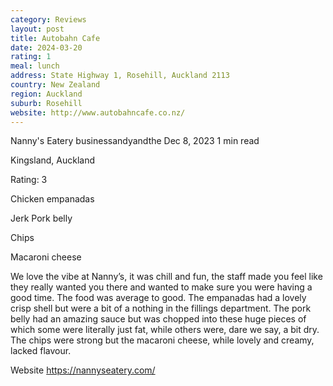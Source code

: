 ```yaml
---
category: Reviews
layout: post
title: Autobahn Cafe
date: 2024-03-20
rating: 1
meal: lunch
address: State Highway 1, Rosehill, Auckland 2113
country: New Zealand
region: Auckland
suburb: Rosehill
website: http://www.autobahncafe.co.nz/
---
```


Nanny's Eatery
businessandyandthe
Dec 8, 2023
1 min read

Kingsland, Auckland

Rating: 3

Chicken empanadas

Jerk Pork belly 

Chips

Macaroni cheese 

We love the vibe at Nanny’s, it was chill and fun, the staff made you feel like they really wanted you there and wanted to make sure you were having a good time. The food was average to good. The empanadas had a lovely crisp shell but were a bit of a nothing in the fillings department. The pork belly had an amazing sauce but was chopped into these huge pieces of which some were literally just fat, while others were, dare we say, a bit dry. The chips were strong but the macaroni cheese, while lovely and creamy, lacked flavour. 

Website https://nannyseatery.com/